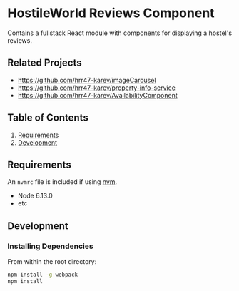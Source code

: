 # HostileWorld Reviews Component

Contains a fullstack React module with components for displaying a hostel's reviews.

## Related Projects
  
  - https://github.com/hrr47-karev/imageCarousel
  - https://github.com/hrr47-karev/property-info-service
  - https://github.com/hrr47-karev/AvailabilityComponent

## Table of Contents

1. [Requirements](#requirements)
1. [Development](#development)

## Requirements

An `nvmrc` file is included if using [nvm](https://github.com/creationix/nvm).
- Node 6.13.0
- etc

## Development

### Installing Dependencies

From within the root directory:
```sh
npm install -g webpack
npm install
```


